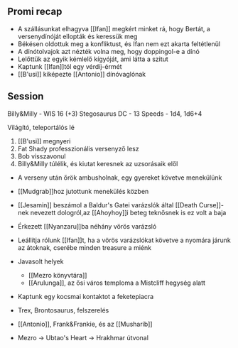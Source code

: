 ---
---

## Promi recap
- A szállásunkat elhagyva [[Ifan]] megkért minket rá, hogy Bertát, a versenydínóját ellopták és keressük meg
- Békésen oldottuk meg a konfliktust, és Ifan nem ezt akarta feltétlenül
- A dínótolvajok azt nézték volna meg, hogy doppingol-e a dínó
- Lelőttük az egyik kémlelő kígyóját, ami látta a szitut
- Kaptunk [[Ifan]]tól egy vérdíj-érmét
- [[B'usi]] kiképezte [[Antonio]] dínóvaglónak

## Session
Billy&Milly - WIS 16 (+3)
Stegosaurus DC - 13
Speeds - 1d4, 1d6+4

Világító, teleportálós lé

1. [[B'usi]] megnyeri
2. Fat Shady professzionális versenyző lesz
3. Bob visszavonul
4. Billy&Milly túlélik, és kiutat keresnek az uzsorásaik elől

- A verseny után őrök ambusholnak, egy gyereket követve menekülünk
- [[Mudgrab]]hoz jutottunk menekülés közben
- [[Jesamin]] beszámol a Baldur's Gatei varázslók által [[Death Curse]]-nek nevezett dologról,az [[Ahoyhoy]]i beteg teknősnek is ez volt a baja
- Érkezett [[Nyanzaru]]ba néhány vörös varázsló
- Leállítja rólunk [[Ifan]]t, ha a vörös varázslókat követve a nyomára járunk az átoknak, cserébe minden treasure a miénk
- Javasolt helyek
	- [[Mezro könyvtára]]
	- [[Arulunga]], az ősi város temploma a Mistcliff hegység alatt
- Kaptunk egy kocsmai kontaktot a feketepiacra

- Trex, Brontosaurus, felszerelés
- [[Antonio]], Frank&Frankie, és az [[Musharib]]
- Mezro &rarr; Ubtao's Heart &rarr; Hrakhmar útvonal